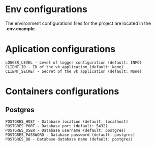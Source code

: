 # Env configurations

The environment configurations files for the project are located in the **.env.example**. 

# Aplication configurations
```
LOGGER_LEVEL - Level of logger configuration (default: INFO)
CLIENT_ID - ID of the vk application (default: None)
CLIENT_SECRET - Secret of the vk application (default: None)
```

# Containers configurations

## Postgres 
```
POSTGRES_HOST - Database location (default: localhost)
POSTGRES_PORT - Database port (default: 5432) 
POSTGRES_USER - Database username (default: postgres)
POSTGRES_PASSWORD - Database password (default: postgres)
POSTGRES_DB - Database database name (default: postgres)
```